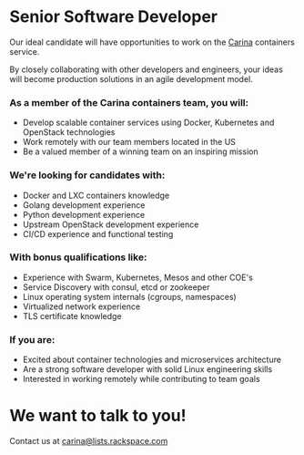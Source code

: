# Senior Software Developer

Our ideal candidate will have opportunities to work on the [Carina](https://getcarina.com) containers service.

By closely collaborating with other developers and engineers, your ideas will become production solutions in an agile development model.

### As a member of the Carina containers team, you will:
- Develop scalable container services using Docker, Kubernetes and OpenStack technologies
- Work remotely with our team members located in the US
- Be a valued member of a winning team on an inspiring mission

### We're looking for candidates with:
- Docker and LXC containers knowledge
- Golang development experience
- Python development experience
- Upstream OpenStack development experience
- CI/CD experience and functional testing

### With bonus qualifications like:
- Experience with Swarm, Kubernetes, Mesos and other COE's
- Service Discovery with consul, etcd or zookeeper
- Linux operating system internals (cgroups, namespaces)
- Virtualized network experience
- TLS certificate knowledge

### If you are:
- Excited about container technologies and microservices architecture
- Are a strong software developer with solid Linux engineering skills
- Interested in working remotely while contributing to team goals

# We want to talk to you!
Contact us at carina@lists.rackspace.com

